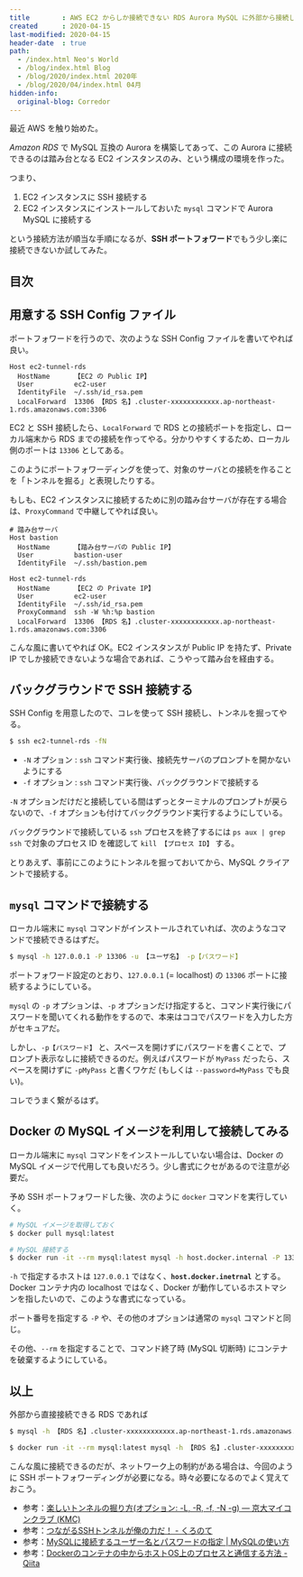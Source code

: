 ```yaml
---
title        : AWS EC2 からしか接続できない RDS Aurora MySQL に外部から接続してみる
created      : 2020-04-15
last-modified: 2020-04-15
header-date  : true
path:
  - /index.html Neo's World
  - /blog/index.html Blog
  - /blog/2020/index.html 2020年
  - /blog/2020/04/index.html 04月
hidden-info:
  original-blog: Corredor
---
```


最近 AWS を触り始めた。

_Amazon RDS_ で MySQL 互換の Aurora を構築してあって、この Aurora に接続できるのは踏み台となる EC2 インスタンスのみ、という構成の環境を作った。

つまり、

1. EC2 インスタンスに SSH 接続する
2. EC2 インスタンスにインストールしておいた `mysql` コマンドで Aurora MySQL に接続する

という接続方法が順当な手順になるが、**SSH ポートフォワード**でもう少し楽に接続できないか試してみた。

## 目次

## 用意する SSH Config ファイル

ポートフォワードを行うので、次のような SSH Config ファイルを書いてやれば良い。

```
Host ec2-tunnel-rds
  HostName      【EC2 の Public IP】
  User          ec2-user
  IdentityFile  ~/.ssh/id_rsa.pem
  LocalForward  13306 【RDS 名】.cluster-xxxxxxxxxxxx.ap-northeast-1.rds.amazonaws.com:3306
```

EC2 と SSH 接続したら、`LocalForward` で RDS との接続ポートを指定し、ローカル端末から RDS までの接続を作ってやる。分かりやすくするため、ローカル側のポートは `13306` としてある。

このようにポートフォワーディングを使って、対象のサーバとの接続を作ることを「トンネルを掘る」と表現したりする。

もしも、EC2 インスタンスに接続するために別の踏み台サーバが存在する場合は、`ProxyCommand` で中継してやれば良い。

```
# 踏み台サーバ
Host bastion
  HostName      【踏み台サーバの Public IP】
  User          bastion-user
  IdentityFile  ~/.ssh/bastion.pem

Host ec2-tunnel-rds
  HostName      【EC2 の Private IP】
  User          ec2-user
  IdentityFile  ~/.ssh/id_rsa.pem
  ProxyCommand  ssh -W %h:%p bastion
  LocalForward  13306 【RDS 名】.cluster-xxxxxxxxxxxx.ap-northeast-1.rds.amazonaws.com:3306
```

こんな風に書いてやれば OK。EC2 インスタンスが Public IP を持たず、Private IP でしか接続できないような場合であれば、こうやって踏み台を経由する。

## バックグラウンドで SSH 接続する

SSH Config を用意したので、コレを使って SSH 接続し、トンネルを掘ってやる。

```bash
$ ssh ec2-tunnel-rds -fN
```

- `-N` オプション : `ssh` コマンド実行後、接続先サーバのプロンプトを開かないようにする
- `-f` オプション : `ssh` コマンド実行後、バックグラウンドで接続する

`-N` オプションだけだと接続している間はずっとターミナルのプロンプトが戻らないので、`-f` オプションも付けてバックグラウンド実行するようにしている。

バックグラウンドで接続している `ssh` プロセスを終了するには `ps aux | grep ssh` で対象のプロセス ID を確認して `kill 【プロセス ID】` する。

とりあえず、事前にこのようにトンネルを掘っておいてから、MySQL クライアントで接続する。

## `mysql` コマンドで接続する

ローカル端末に `mysql` コマンドがインストールされていれば、次のようなコマンドで接続できるはずだ。

```bash
$ mysql -h 127.0.0.1 -P 13306 -u 【ユーザ名】 -p【パスワード】
```

ポートフォワード設定のとおり、`127.0.0.1` (= localhost) の `13306` ポートに接続するようにしている。

`mysql` の `-p` オプションは、`-p` オプションだけ指定すると、コマンド実行後にパスワードを聞いてくれる動作をするので、本来はココでパスワードを入力した方がセキュアだ。

しかし、`-p【パスワード】` と、スペースを開けずにパスワードを書くことで、プロンプト表示なしに接続できるのだ。例えばパスワードが `MyPass` だったら、スペースを開けずに `-pMyPass` と書くワケだ (もしくは `--password=MyPass` でも良い)。

コレでうまく繋がるはず。

## Docker の MySQL イメージを利用して接続してみる

ローカル端末に `mysql` コマンドをインストールしていない場合は、Docker の MySQL イメージで代用しても良いだろう。少し書式にクセがあるので注意が必要だ。

予め SSH ポートフォワードした後、次のように `docker` コマンドを実行していく。

```bash
# MySQL イメージを取得しておく
$ docker pull mysql:latest

# MySQL 接続する
$ docker run -it --rm mysql:latest mysql -h host.docker.internal -P 13306 -u 【ユーザ名】 -p【パスワード】
```

`-h` で指定するホストは `127.0.0.1` ではなく、**`host.docker.inetrnal`** とする。Docker コンテナ内の localhost ではなく、Docker が動作しているホストマシンを指したいので、このような書式になっている。

ポート番号を指定する `-P` や、その他のオプションは通常の `mysql` コマンドと同じ。

その他、`--rm` を指定することで、コマンド終了時 (MySQL 切断時) にコンテナを破棄するようにしている。

## 以上

外部から直接接続できる RDS であれば

```bash
$ mysql -h 【RDS 名】.cluster-xxxxxxxxxxxx.ap-northeast-1.rds.amazonaws.com -P 3306 -u 【ユーザ名】 -p【パスワード】

$ docker run -it --rm mysql:latest mysql -h 【RDS 名】.cluster-xxxxxxxxxxxx.ap-northeast-1.rds.amazonaws.com -P 3306 -u 【ユーザ名】 -p【パスワード】
```

こんな風に接続できるのだが、ネットワーク上の制約がある場合は、今回のように SSH ポートフォワーディングが必要になる。時々必要になるのでよく覚えておこう。

- 参考：[楽しいトンネルの掘り方(オプション: -L, -R, -f, -N -g) — 京大マイコンクラブ (KMC)](https://www.kmc.gr.jp/advent-calendar/ssh/2013/12/09/tunnel2.html)
- 参考：[つながるSSHトンネルが俺の力だ！ - くろのて](https://note.crohaco.net/2017/ssh-tunnel/)
- 参考：[MySQLに接続するユーザー名とパスワードの指定 | MySQLの使い方](https://www.dbonline.jp/mysql/connect/index3.html)
- 参考：[Dockerのコンテナの中からホストOS上のプロセスと通信する方法 - Qiita](https://qiita.com/ijufumi/items/badde64d530e6bade382)
